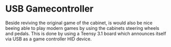# USB Gamecontroller
Beside reviving the original game of the cabinet, is would also be nice beeing able to play
modern games by using the cabinets steering wheels and pedals. This is done by using a
Teensy 3.1 board which announces itself via USB as a game controller HID device.
